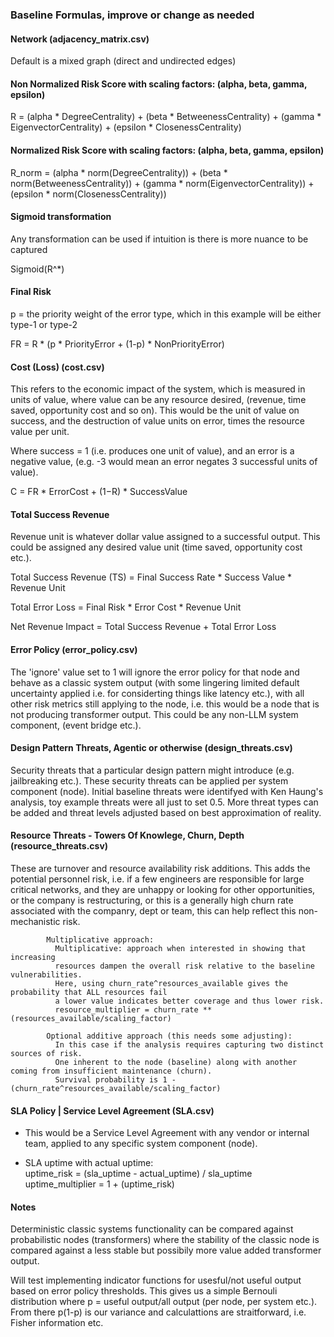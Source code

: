 ### Baseline Formulas, improve or change as needed #### 

#### Network (adjacency_matrix.csv)

Default is a mixed graph (direct and undirected edges)

#### Non Normalized Risk Score with scaling factors: (alpha, beta, gamma, epsilon)

   R = (alpha * DegreeCentrality) + 
  (beta * BetweenessCentrality) + 
  (gamma * EigenvectorCentrality) +
  (epsilon * ClosenessCentrality)

#### Normalized Risk Score with scaling factors: (alpha, beta, gamma, epsilon)

   R_norm = (alpha * norm(DegreeCentrality)) + 
  (beta * norm(BetweenessCentrality)) + 
  (gamma * norm(EigenvectorCentrality)) +
  (epsilon * norm(ClosenessCentrality))  

#### Sigmoid transformation 

   Any transformation can be used if intuition is there is more nuance to be captured

   Sigmoid(R^*)

#### Final Risk

  p = the priority weight of the error type, which in this example
  will be either type-1 or type-2
  
  FR = R * (p * PriorityError + (1-p) * NonPriorityError)

#### Cost (Loss) (cost.csv) 

  This refers to the economic impact of the system, which is measured in units of value, where value can
  be any resource desired, (revenue, time saved, opportunity cost and so on). This would be the unit of value on success, and the destruction of value units on error, times the resource value per unit. 
  
  Where success = 1 (i.e. produces one unit of value), and an error is a negative value, 
  (e.g. -3 would mean an error negates 3 successful units of value). 
    
  C = FR * ErrorCost + (1−R) * SuccessValue 

#### Total Success Revenue

  Revenue unit is whatever dollar value assigned to a successful output. This could be assigned any desired value unit (time saved, opportunity cost etc.).
  
  Total Success Revenue (TS) = Final Success Rate * Success Value * Revenue Unit 

  Total Error Loss = Final Risk * Error Cost * Revenue Unit

  Net Revenue Impact = Total Success Revenue + Total Error Loss

#### Error Policy (error_policy.csv)

 The 'ignore' value set to 1 will ignore the error policy for that node and behave as a classic system output
 (with some lingering limited default uncertainty applied i.e. for considerting things like latency etc.),
 with all other risk metrics still applying to the node, i.e. this would be a node that is not producing transformer output. This could be any non-LLM system component, (event bridge etc.).
   

#### Design Pattern Threats, Agentic or otherwise (design_threats.csv) 

 Security threats that a particular design pattern might introduce (e.g. jailbreaking etc.). These security threats can be applied per system component (node). Initial baseline threats were identifyed with Ken Haung's analysis, toy example threats were all just to set 0.5. 
 More threat types can be added and threat levels adjusted based on best approximation of reality. 

#### Resource Threats - Towers Of Knowlege, Churn, Depth (resource_threats.csv)

These are turnover and resource availability risk additions. This adds the potential personnel risk,
i.e. if a few engineers are responsible for large critical networks, and they are unhappy or
looking for other opportunities, or the company is restructuring, or this is a generally high churn rate 
associated with the companry, dept or team, this can help reflect this non-mechanistic risk.

            Multiplicative approach:
              Multiplicative: approach when interested in showing that increasing 
              resources dampen the overall risk relative to the baseline vulnerabilities. 
              Here, using churn_rate^resources_available gives the probability that ALL resources fail
              a lower value indicates better coverage and thus lower risk.
              resource_multiplier = churn_rate ** (resources_available/scaling_factor)
            
            Optional additive approach (this needs some adjusting):
              In this case if the analysis requires capturing two distinct sources of risk. 
              One inherent to the node (baseline) along with another coming from insufficient maintenance (churn).
              Survival probability is 1 - (churn_rate^resources_available/scaling_factor)

#### SLA Policy | Service Level Agreement (SLA.csv)
  * This would be a Service Level Agreement with any vendor or internal team, applied to any specific system component (node).
  
  * SLA uptime with actual uptime:\
  uptime_risk = (sla_uptime - actual_uptime) / sla_uptime\
  uptime_multiplier = 1 + (uptime_risk)

#### Notes
  Deterministic classic systems functionality can be compared against probabilistic nodes (transformers)
  where the stability of the classic node is compared against a less stable but possibily more value added
  transformer output.

  Will test implementing indicator functions for usesful/not useful output based on error policy thresholds.
  This gives us a simple Bernouli distribution where p = useful output/all output (per node, per system etc.). 
  From there p(1-p) is our variance and calculattions are straitforward, i.e. Fisher information etc.                    
